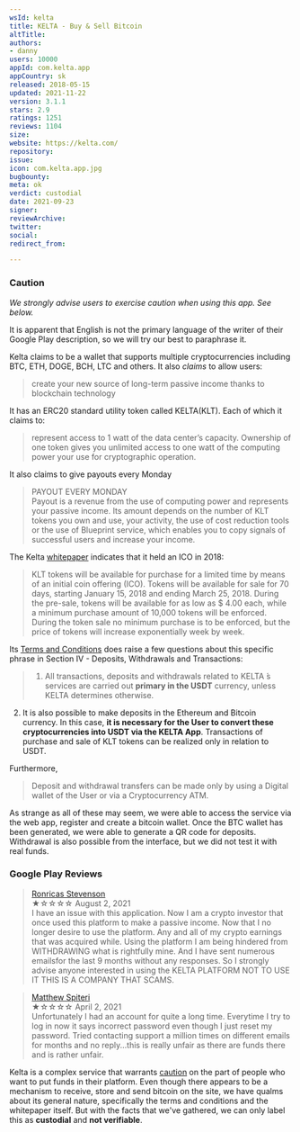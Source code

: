 ```yaml
---
wsId: kelta
title: KELTA - Buy & Sell Bitcoin
altTitle: 
authors:
- danny
users: 10000
appId: com.kelta.app
appCountry: sk
released: 2018-05-15
updated: 2021-11-22
version: 3.1.1
stars: 2.9
ratings: 1251
reviews: 1104
size: 
website: https://kelta.com/
repository: 
issue: 
icon: com.kelta.app.jpg
bugbounty: 
meta: ok
verdict: custodial
date: 2021-09-23
signer: 
reviewArchive: 
twitter: 
social: 
redirect_from: 

---
```


### Caution
_We strongly advise users to exercise caution when using this app. See below._

It is apparent that English is not the primary language of the writer of their Google Play description, so we will try our best to paraphrase it. 

Kelta claims to be a wallet that supports multiple cryptocurrencies including BTC, ETH, DOGE, BCH, LTC and others. It also *claims* to allow users: 

> create your new source of long-term passive income thanks to blockchain technology

It has an ERC20 standard utility token called KELTA(KLT). Each of which it claims to:

> represent access to 1 watt of the data center’s capacity. Ownership of one token gives you unlimited access to one watt of the computing power your use for cryptographic operation. 

It also claims to give payouts every Monday

>PAYOUT EVERY MONDAY<br>
Payout is a revenue from the use of computing power and represents your passive income. Its amount depends on the number of KLT tokens you own and use, your activity, the use of cost reduction tools or the use of Blueprint service, which enables you to copy signals of successful users and increase your income.

The Kelta [whitepaper](https://kelta.com/preview-file/Kelta_WhitePaper.pdf) indicates that it held an ICO in 2018:

>KLT tokens will be available for purchase for a limited time by means of an initial coin offering (ICO). Tokens will be available for sale for 70 days, starting January 15, 2018 and ending March 25, 2018. During the pre-sale, tokens will be available for as low as $ 4.00 each, while a minimum purchase amount of 10,000 tokens will be enforced. During the token sale no minimum purchase is to be enforced, but the price of tokens will increase exponentially week by week.

Its [Terms and Conditions](https://kelta.com/preview-file/2021-06-10-KELTA-Cube-General-Business-Terms-and-Conditions.pdf) does raise a few questions about this specific phrase in Section IV - Deposits, Withdrawals and Transactions:

> 1. All transactions, deposits and withdrawals related to KELTA ́s services are carried out **primary in the USDT** currency, unless KELTA determines otherwise.<br>
2. It is also possible to make deposits in the Ethereum and Bitcoin currency. In this case, **it is necessary for the User to convert these cryptocurrencies into USDT via the KELTA App**. Transactions of purchase and sale of KLT tokens can be realized only in relation to USDT.

Furthermore, 

>Deposit  and  withdrawal  transfers  can  be  made  only  by  using a Digital  wallet  of  the  User  or  via a Cryptocurrency ATM.

As strange as all of these may seem, we were able to access the service via the web app, register and create a bitcoin wallet. Once the BTC wallet has been generated, we were able to generate a QR code for deposits. Withdrawal is also possible from the interface, but we did not test it with real funds.

### Google Play Reviews

> [Ronricas Stevenson](https://play.google.com/store/apps/details?id=com.kelta.app&reviewId=gp%3AAOqpTOEufHDBIwjlAZUd13tsAr8ss6Pth53fUm0zpAaFwVdbxv30MYwYHLbc4ESRFMFSthHd4xQc8LJEec7brvY)<br>
  ★☆☆☆☆ August 2, 2021 <br>
       I have an issue with this application. Now I am a crypto investor that once used this platform to make a passive income. Now that I no longer desire to use the platform. Any and all of my crypto earnings that was acquired while. Using the platform I am being hindered from WITHDRAWING what is rightfully mine. And I have sent numerous emailsfor the last 9 months without any responses. So I strongly advise anyone interested in using the KELTA PLATFORM NOT TO USE IT THIS IS A COMPANY THAT SCAMS.

> [Matthew Spiteri](https://play.google.com/store/apps/details?id=com.kelta.app&reviewId=gp%3AAOqpTOEzFCKt9KSp3S6oBIEHdcDpfZoa_Sc3oGSG0X5y1rKJ4iTvMwZkTb_f0EoIgWiN4W6GrtxoDx2ve7CAr6g)<br>
  ★☆☆☆☆ April 2, 2021 <br>
       Unfortunately I had an account for quite a long time. Everytime I try to log in now it says incorrect password even though I just reset my password. Tried contacting support a million times on different emails for months and no reply...this is really unfair as there are funds there and is rather unfair.

Kelta is a complex service that warrants [caution](https://twitter.com/KeltaInvestors/status/1086989423550427136) on the part of people who want to put funds in their platform. Even though there appears to be a mechanism to receive, store and send bitcoin on the site, we have qualms about its general nature, specifically the terms and conditions and the whitepaper itself. But with the facts that we've gathered, we can only label this as **custodial** and **not verifiable**.
